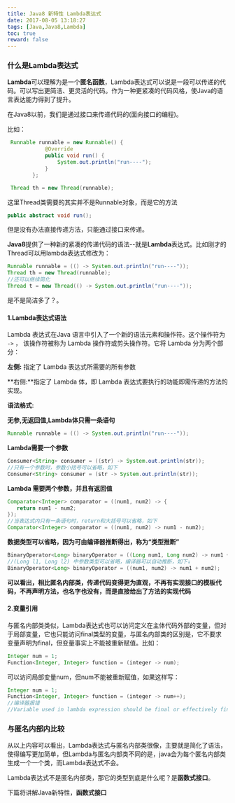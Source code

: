 ```yaml
---
title: Java8 新特性 Lambda表达式
date: 2017-08-05 13:18:27
tags: [Java,Java8,Lambda]
toc: true
reward: false
---
```


### 什么是Lambda表达式

  **Lambda**可以理解为是一个**匿名函数**，Lambda表达式可以说是一段可以传递的代码。可以写出更简洁、更灵活的代码。作为一种更紧凑的代码风格，使Java的语言表达能力得到了提升。

  在Java8以前，我们是通过接口来传递代码的(面向接口的编程)。
<!-- more -->
  比如：

```java
 Runnable runnable = new Runnable() {
            @Override
            public void run() {
                System.out.println("run----");
            }
        };

 Thread th = new Thread(runnable);
```

这里Thread类需要的其实并不是Runnable对象，而是它的方法

```java
public abstract void run();
```

但是没有办法直接传递方法，只能通过接口来传递。

**Java8**提供了一种新的紧凑的传递代码的语法--就是**Lambda**表达式。比如刚才的Thread可以用lambda表达式修改为：

```java
Runnable runnable = (() -> System.out.println("run----"));
Thread th = new Thread(runnable);
//还可以继续简化
Thread t = new Thread(() -> System.out.println("run----"));
```

是不是简洁多了？。


#### 1.Lambda表达式语法

Lambda 表达式在Java 语言中引入了一个新的语法元素和操作符。这个操作符为 `->` ， 该操作符被称为 Lambda 操作符或剪头操作符。它将 Lambda 分为两个部分：

**左侧:** 指定了 Lambda 表达式所需要的所有参数

**右侧:**指定了 Lambda 体，即 Lambda 表达式要执行的功能即需传递的方法的实现。

**语法格式:**

**无参,无返回值,Lambda体只需一条语句**

````java
Runnable runnable = (() -> System.out.println("run----"));
````
**Lambda需要一个参数**

````java
Consumer<String> consumer = ((str) -> System.out.println(str));
//只有一个参数时，参数小括号可以省略，如下
Consumer<String> consumer = (str -> System.out.println(str));
````
**Lambda  需要两个参数，并且有返回值**

````java
Comparator<Integer> comparator = ((num1, num2) -> {
   return num1 - num2;
});
//当表达式内只有一条语句时，return和大括号可以省略，如下
Comparator<Integer> comparator = ((num1, num2) -> num1 - num2);
````
**数据类型可以省略，因为可由编译器推断得出，称为“类型推断”**

````java
BinaryOperator<Long> binaryOperator = ((Long num1, Long num2) -> num1 + num2);
//(Long l1, Long l2) 中参数类型可以省略，编译器可以自动推断，如下↓
BinaryOperator<Long> binaryOperator = ((num1, num2) -> num1 + num2);
````

**可以看出，相比匿名内部类，传递代码变得更为直观，不再有实现接口的模板代码，不再声明方法，也名字也没有，而是直接给出了方法的实现代码**

#### **2.变量引用**

​	与匿名内部类类似，Lambda表达式也可以访问定义在主体代码外部的变量，但对于局部变量，它也只能访问final类型的变量，与匿名内部类的区别是，它不要求变量声明为final，但变量事实上不能被重新赋值。比如：

````java
Integer num = 1;
Function<Integer, Integer> function = (integer -> num);
````

可以访问局部变量num，但num不能被重新赋值，如果这样写：

````java
Integer num = 1;
Function<Integer, Integer> function = (integer -> num++);
//编译器报错
//Variable used in lambda expression should be final or effectively final
````

### 与匿名内部内比较

从以上内容可以看出，Lambda表达式与匿名内部类很像，主要就是简化了语法，使得编写更加简单，但Lambda与匿名内部类不同的是，java会为每个匿名内部类生成一个一个类，而Lambda表达式不会。

Lambda表达式不是匿名内部类，那它的类型到底是什么呢？是**函数式接口**。

下篇将讲解Java新特性，**函数式接口**

​
